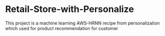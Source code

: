 # Retail-Store-with-Personalize
This project is a machine learning AWS-HRNN recipe from personalization which used for product recommendation for customer  
